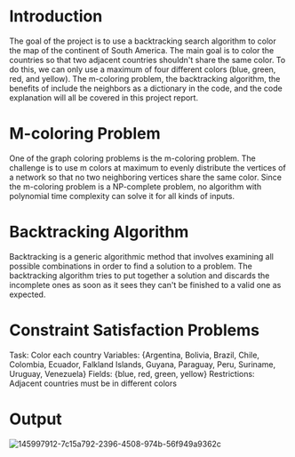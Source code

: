 # Introduction

The goal of the project is to use a backtracking search algorithm to color the map of the continent of South America. The main goal is to color the countries so that two adjacent countries shouldn't share the same color. To do this, we can only use a maximum of four different colors (blue, green, red, and yellow). The m-coloring problem, the backtracking algorithm, the benefits of include the neighbors as a dictionary in the code, and the code explanation will all be covered in this project report.

# M-coloring Problem

One of the graph coloring problems is the m-coloring problem. The challenge is to use m colors at maximum to evenly distribute the vertices of a network so that no two neighboring vertices share the same color. Since the m-coloring problem is a NP-complete problem, no algorithm with polynomial time complexity can solve it for all kinds of inputs.

# Backtracking Algorithm

Backtracking is a generic algorithmic method that involves examining all possible combinations in order to find a solution to a problem. The backtracking algorithm tries to put together a solution and discards the incomplete ones as soon as it sees they can't be finished to a valid one as expected.

# Constraint Satisfaction Problems

Task: Color each country
Variables: {Argentina, Bolivia, Brazil, Chile, Colombia, Ecuador, Falkland Islands, Guyana, Paraguay, Peru, Suriname, Uruguay, Venezuela}
Fields: {blue, red, green, yellow}
Restrictions: Adjacent countries must be in different colors

# Output

![145997912-7c15a792-2396-4508-974b-56f949a9362c](https://github.com/asrinoztin/map_coloring_with_backtracking/assets/58219688/8a17b657-f16c-4259-b1dd-543384a21d77)
